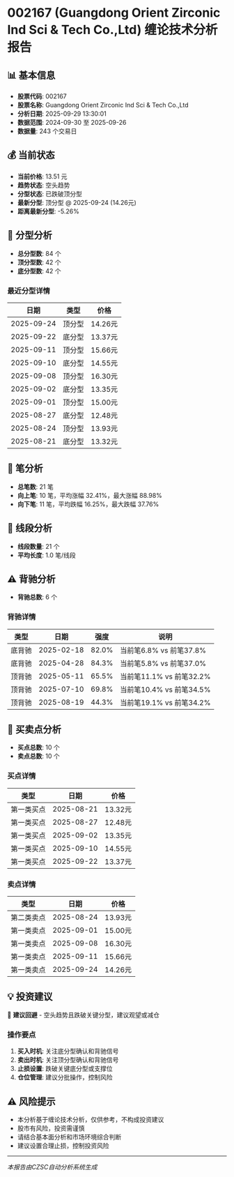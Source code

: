 # 002167 (Guangdong Orient Zirconic Ind Sci & Tech Co.,Ltd) 缠论技术分析报告

## 📊 基本信息

- **股票代码**: 002167
- **股票名称**: Guangdong Orient Zirconic Ind Sci & Tech Co.,Ltd
- **分析日期**: 2025-09-29 13:30:01
- **数据范围**: 2024-09-30 至 2025-09-26
- **数据量**: 243 个交易日

## 💰 当前状态

- **当前价格**: 13.51 元
- **趋势状态**: 空头趋势
- **分型状态**: 已跌破顶分型
- **最新分型**: 顶分型 @ 2025-09-24 (14.26元)
- **距离最新分型**: -5.26%

## 🔺 分型分析

- **总分型数**: 84 个
- **顶分型数**: 42 个
- **底分型数**: 42 个

### 最近分型详情

| 日期 | 类型 | 价格 |
|------|------|------|
| 2025-09-24 | 顶分型 | 14.26元 |
| 2025-09-22 | 底分型 | 13.37元 |
| 2025-09-11 | 顶分型 | 15.66元 |
| 2025-09-10 | 底分型 | 14.55元 |
| 2025-09-08 | 顶分型 | 16.30元 |
| 2025-09-02 | 底分型 | 13.35元 |
| 2025-09-01 | 顶分型 | 15.00元 |
| 2025-08-27 | 底分型 | 12.48元 |
| 2025-08-24 | 顶分型 | 13.93元 |
| 2025-08-21 | 底分型 | 13.32元 |

## 📏 笔分析

- **总笔数**: 21 笔
- **向上笔**: 10 笔，平均涨幅 32.41%，最大涨幅 88.98%
- **向下笔**: 11 笔，平均跌幅 16.25%，最大跌幅 37.76%

## 📐 线段分析

- **线段数量**: 21 个
- **平均长度**: 1.0 笔/线段

## ⚠️ 背驰分析

- **背驰总数**: 6 个

### 背驰详情

| 类型 | 日期 | 强度 | 说明 |
|------|------|------|------|
| 底背驰 | 2025-02-18 | 82.0% | 当前笔6.8% vs 前笔37.8% |
| 底背驰 | 2025-04-28 | 84.3% | 当前笔5.8% vs 前笔37.0% |
| 顶背驰 | 2025-05-11 | 65.5% | 当前笔11.1% vs 前笔32.2% |
| 顶背驰 | 2025-07-10 | 69.8% | 当前笔10.4% vs 前笔34.5% |
| 顶背驰 | 2025-08-19 | 44.3% | 当前笔19.1% vs 前笔34.2% |

## 🎯 买卖点分析

- **买点总数**: 10 个
- **卖点总数**: 10 个

### 买点详情

| 类型 | 日期 | 价格 |
|------|------|------|
| 第一类买点 | 2025-08-21 | 13.32元 |
| 第一类买点 | 2025-08-27 | 12.48元 |
| 第一类买点 | 2025-09-02 | 13.35元 |
| 第一类买点 | 2025-09-10 | 14.55元 |
| 第一类买点 | 2025-09-22 | 13.37元 |

### 卖点详情

| 类型 | 日期 | 价格 |
|------|------|------|
| 第二类卖点 | 2025-08-24 | 13.93元 |
| 第一类卖点 | 2025-09-01 | 15.00元 |
| 第一类卖点 | 2025-09-08 | 16.30元 |
| 第一类卖点 | 2025-09-11 | 15.66元 |
| 第一类卖点 | 2025-09-24 | 14.26元 |

## 💡 投资建议

🔴 **建议回避** - 空头趋势且跌破关键分型，建议观望或减仓

### 操作要点

1. **买入时机**: 关注底分型确认和背驰信号
2. **卖出时机**: 关注顶分型确认和背驰信号
3. **止损设置**: 跌破关键底分型或支撑位
4. **仓位管理**: 建议分批操作，控制风险

## ⚠️ 风险提示

- 本分析基于缠论技术分析，仅供参考，不构成投资建议
- 股市有风险，投资需谨慎
- 请结合基本面分析和市场环境综合判断
- 建议设置合理止损，控制投资风险

---
*本报告由CZSC自动分析系统生成*
